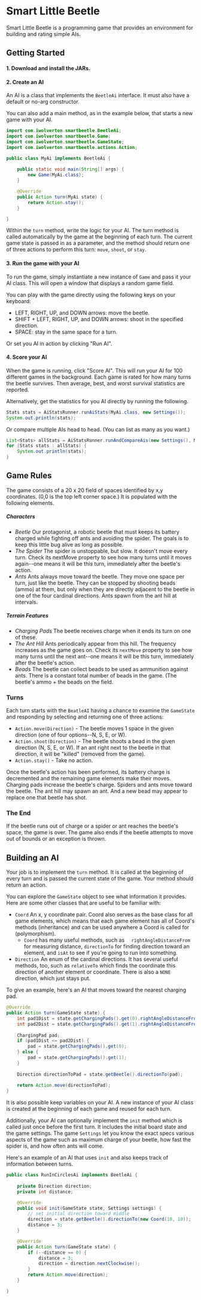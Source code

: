 # Smart Little Beetle

Smart Little Beetle is a programming game that provides an environment for building and rating simple AIs.

## Getting Started
#### 1. Download and install the JARs.

#### 2. Create an AI
An AI is a class that implements the `BeetleAi` interface. It must also have a default or no-arg constructor.

You can also add a main method, as in the example below, that starts a new game with your AI.

```java
import com.iwolverton.smartbeetle.BeetleAi;
import com.iwolverton.smartbeetle.Game;
import com.iwolverton.smartbeetle.GameState;
import com.iwolverton.smartbeetle.actions.Action;

public class MyAi implements BeetleAi {
	
	public static void main(String[] args) {
		new Game(MyAi.class);
	}

	@Override
	public Action turn(MyAi state) {
		return Action.stay();
	}

}
```

Within the `turn` method, write the logic for your AI. The turn method is called automatically by the game at the beginning of each turn. The current game state is passed in as a parameter, and the method should return one of three actions to perform this turn: `move`, `shoot`, or `stay`.

#### 3. Run the game with your AI
To run the game, simply instantiate a new instance of `Game` and pass it your AI class. This will open a window that displays a random game field.

You can play with the game directly using the following keys on your keyboard:
- LEFT, RIGHT, UP, and DOWN arrows: move the beetle.
- SHIFT + LEFT, RIGHT, UP, and DOWN arrows: shoot in the specified direction.
- SPACE: stay in the same space for a turn.

Or set you AI in action by clicking "Run AI".

#### 4. Score your AI
When the game is running, click "Score AI". This will run your AI for 100 different games in the background. Each game is rated for how many turns the beetle survives. Then average, best, and worst survival statistics are reported.

Alternatively, get the statistics for you AI directly by running the following.

```java
Stats stats = AiStatsRunner.runAiStats(MyAi.class, new Settings());
System.out.println(stats);
```

Or compare multiple AIs head to head. (You can list as many as you want.)

```java
List<Stats> allStats = AiStatsRunner.runAndCompareAis(new Settings(), MyAi.class, YourAi.class, ThisAi.class, ThatAi.class);
for (Stats stats : allStats) {
    System.out.println(stats);
}
```

## Game Rules
The game consists of a 20 x 20 field of spaces identified by x,y coordinates. (0,0 is the top left corner space.) It is populated with the following elements.

##### Characters

* *Beetle* Our protagonist, a robotic beetle that must keeps its battery charged while fighting off ants and avoiding the spider. The goals is to keep this little bug alive as long as possible.
* *The Spider* The spider is unstoppable, but slow. It doesn't move every turn. Check its nextMove property to see how many turns until it moves again--one means it will be this turn, immediately after the beetle's action.
* *Ants* Ants always move toward the beetle. They move one space per turn, just like the beetle. They can be stopped by shooting beads (ammo) at them, but only when they are directly adjacent to the beetle in one of the four cardinal directions. Ants spawn from the ant hill at intervals.

##### Terrain Features

* *Charging Pads* The beetle receives charge when it ends its turn on one of these.
* *The Ant Hill* Ants periodically appear from this hill. The frequency increases as the game goes on. Check its `nextMove` property to see how many turns until the next ant--one means it will be this turn, immediately after the beetle's action.
* *Beads* The beetle can collect beads to be used as ammunition against ants. There is a constant total number of beads in the game. (The beetle's ammo + the beads on the field.

### Turns
Each turn starts with the `BeatleAI` having a chance to examine the `GameState` and responding by selecting and returning one of three actions:

* `Action.move(Direction)` - The beetle moves 1 space in the given direction (one of four options--N, S, E, or W).
* `Action.shoot(Direction)` - The beetle shoots a bead in the given direction (N, S, E, or W). If an ant right next to the beetle in that direction, it will be "killed" (removed from the game).
* `Action.stay()` - Take no action.

Once the beetle's action has been performed, its battery charge is decremented and the remaining game elements make their moves. Charging pads increase the beetle's charge. Spiders and ants move toward the beetle. The ant hill may spawn an ant. And a new bead may appear to replace one that beetle has shot.

### The End
If the beetle runs out of charge or a spider or ant reaches the beetle's space, the game is over. The game also ends if the beetle attempts to move out of bounds or an exception is thrown.

## Building an AI
Your job is to implement the `turn` method. It is called at the beginning of every turn and is passed the current state of the game. Your method should return an action.

You can explore the `GameState` object to see what information it provides. Here are some other classes that are useful to be familiar with:

* `Coord` An x, y coordinate pair. Coord also serves as the base class for all game elements, which means that each game element has all of Coord's methods (inheritance) and can be used anywhere a Coord is called for (polymorphism).
  * `Coord` has many useful methods, such as `	rightAngleDistanceFrom` for measuring distance, `directionTo​` for finding direction toward an element, and `isAt` to see if you're going to run into something.
* `Direction` An enum of the cardinal directions. It has several useful methods, too, such as `relativeTo` which finds the coordinate this direction of another element or coordinate. There is also a `NONE` direction, which just stays put.

To give an example, here's an AI that moves toward the nearest charging pad.

```java
@Override
public Action turn(GameState state) {
	int pad1Dist = state.getChargingPads().get(0).rightAngleDistanceFrom(state.getBeetle());
	int pad2Dist = state.getChargingPads().get(1).rightAngleDistanceFrom(state.getBeetle());
	
	ChargingPad pad;
	if (pad1Dist <= pad2Dist) {
		pad = state.getChargingPads().get(0);
	} else {
		pad = state.getChargingPads().get(1);
	}
	
	Direction directionToPad = state.getBeetle().directionTo(pad);
	
	return Action.move(directionToPad);
}
```

It is also possible keep variables on your AI. A new instance of your AI class is created at the beginning of each game and reused for each turn.

Additionally, your AI can optionally implement the `init` method which is called just once before the first turn. It includes the initial board state and the game settings. The game `Settings` let you know the exact specs various aspects of the game such as maximum charge of your beetle, how fast the spider is, and how often ants will come.

Here's an example of an AI that uses `init` and also keeps track of information between turns.

```java
public class RunInCirclesAi implements BeetleAi {
	
	private Direction direction;
	private int distance;

	@Override
	public void init(GameState state, Settings settings) {
		// set initial direction toward middle
		direction = state.getBeetle().directionTo(new Coord(10, 10));
		distance = 3;
	}

	@Override
	public Action turn(GameState state) {
		if (--distance == 0) {
			distance = 3;
			direction = direction.nextClockwise();
		}
		return Action.move(direction);
	}

}
```